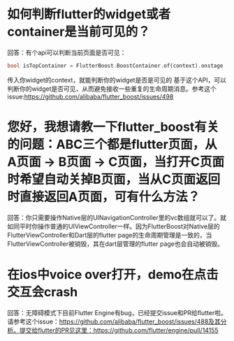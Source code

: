 # 如何判断flutter的widget或者container是当前可见的？
回答：有个api可以判断当前页面是否可见：
```dart
bool isTopContainer = FlutterBoost.BoostContainer.of(context).onstage
```
传入你widget的context，就能判断你的widget是否是可见的
基于这个API，可以判断你的widget是否可见，从而避免接收一些重复的生命周期消息。参考这个issue:https://github.com/alibaba/flutter_boost/issues/498

# 您好，我想请教一下flutter_boost有关的问题：ABC三个都是flutter页面，从 A页面 -> B页面 -> C页面，当打开C页面时希望自动关掉B页面，当从C页面返回时直接返回A页面，可有什么方法？
回答：你只需要操作Native层的UINavigationController里的vc数组就可以了。就如同平时你操作普通的UIViewController一样。因为FlutterBoost对Native层的FlutterViewController和Dart层的flutter page的生命周期管理是一致的，当FlutterViewController被销毁，其在dart层管理的flutter page也会自动被销毁。

# 在ios中voice over打开，demo在点击交互会crash
回答：无障碍模式下目前Flutter Engine有bug，已经提交issue和PR给flutter啦。请参考这个issue：https://github.com/alibaba/flutter_boost/issues/488及其分析。提交给flutter的PR见这里：https://github.com/flutter/engine/pull/14155